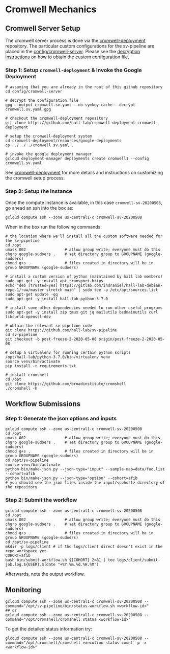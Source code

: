 # Cromwell Mechanics

## Cromwell Server Setup

The cromwell server process is done via the [cromwell-deployment][0] repository.  The particular custom configurations for the sv-pipeline are placed in the [config/cromwell-server][1].  Please see the [decryption instructions][2] on how to obtain the custom configuration file.

### Step 1:  Setup `cromwell-deployment` &amp; Invoke the Google Deployment

    # assuming that you are already in the root of this github repository
    cd config/cromwell-server
    
    # decrypt the configuration file
    gpg --output cromwell.sv.yaml --no-symkey-cache --decrypt cromwell.sv.yaml.gpg
    
    # checkout the cromwell-deployment repository
    git clone https://github.com/hall-lab/cromwell-deployment cromwell-deployment
    
    # setup the cromwell-deployment system
    cd cromwell-deployment/resources/google-deployments
    cp ../../../cromwell.sv.yaml .
    
    # invoke the google deployment manager
    gcloud deployment-manager deployments create cromwell1 --config cromwell.sv.yaml

See [cromwell-deployment][0] for more details and instructions on customizing the cromwell setup process.

### Step 2: Setup the Instance

Once the compute instance is available, in this case `cromwell-sv-20200508`, go ahead an ssh into the box as:

    gcloud compute ssh --zone us-central1-c cromwell-sv-20200508

When in the box run the following commands:

    # the location where we'll install all the custom software needed for the sv-pipeline
    cd /opt
    umask 002                 # allow group write; everyone must do this
    chgrp google-sudoers .    # set directory group to GROUPNAME (google-sudoers)
    chmod g+s .               # files created in directory will be in group GROUPNAME (google-sudoers)

    # install a custom version of python (maintained by hall lab members)
    sudo apt-get -y install apt-transport-https
    echo "deb [trusted=yes] https://gitlab.com/indraniel/hall-lab-debian-repo-1/raw/master stretch main" | sudo tee -a /etc/apt/sources.list
    sudo apt-get update -qq
    sudo apt-get -y install hall-lab-python-3.7.0

    # install some other dependencies needed to run other useful programs
    sudo apt-get -y install zip tmux git jq mailutils bsdmainutils curl libcurl4-openssl-dev

    # obtain the relevant sv-pipeline code
    git clone https://github.com/hall-lab/sv-pipeline
    cd sv-pipeline
    git checkout -b post-freeze-2-2020-05-08 origin/post-freeze-2-2020-05-08

    # setup a virtualenv for running certain python scripts
    /opt/hall-lab/python-3.7.0/bin/virtualenv venv
    source venv/bin/activate
    pip install -r requirements.txt

    # install cromshell
    cd /opt
    git clone https://github.com/broadinstitute/cromshell
    ./cromshell -h

## Workflow Submissions

### Step 1:  Generate the json options and inputs

    gcloud compute ssh --zone us-central1-c cromwell-sv-20200508
    cd /opt
    umask 002                 # allow group write; everyone must do this
    chgrp google-sudoers .    # set directory group to GROUPNAME (google-sudoers)
    chmod g+s .               # files created in directory will be in group GROUPNAME (google-sudoers)
    cd /opt/sv-pipeline
    source venv/bin/activate
    python bin/make-json.py --json-type="input" --sample-map=data/foo.list --cohort=afib
    python bin/make-json.py --json-type="option" --cohort=afib
    # you should see the json files inside the input/<cohort> directory of the repository

### Step 2:  Submit the workflow

    gcloud compute ssh --zone us-central1-c cromwell-sv-20200508
    cd /opt
    umask 002                 # allow group write; everyone must do this
    chgrp google-sudoers .    # set directory group to GROUPNAME (google-sudoers)
    chmod g+s .               # files created in directory will be in group GROUPNAME (google-sudoers)
    cd /opt/sv-pipeline
    mkdir -p logs/client # if the logs/client direct doesn't exist in the repo workspace yet
    COHORT=afib
    bash bin/submit-workflow.sh ${COHORT} 2>&1 | tee logs/client/submit-job.log.${USER}.$(date "+%Y.%m.%d.%H.%M")

Afterwards, note the output workflow.

## Monitoring

    gcloud compute ssh --zone us-central1-c cromwell-sv-20200508 --command="/opt/sv-pipeline/bin/status-workflow.sh <workflow-id>"
    ## or
    gcloud compute ssh --zone us-central1-c cromwell-sv-20200508 --command="/opt/cromshell/cromshell status <workflow-id>"

To get the detailed status information try:

    glcoud compute ssh --zone us-central1-c cromwell-sv-20200508 --command="/opt/cromshell/cromshell execution-status-count -p -x <workflow-id>"

[0]:  https://github.com/hall-lab/cromwell-deployment
[1]:  https://github.com/hall-lab/sv-pipeline/tree/post-freeze-2-2020-05-08/config/cromwell-server
[2]:  https://github.com/hall-lab/sv-pipeline/blob/post-freeze-2-2020-05-08/config/cromwell-server/encryption-note.md
